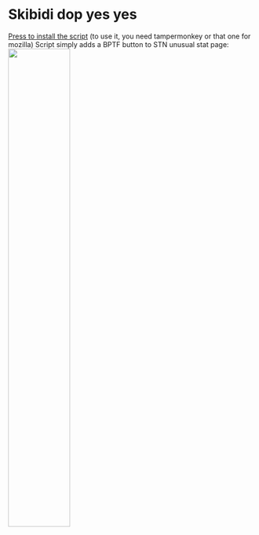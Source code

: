 <h1>Skibidi dop yes yes</h1>

<a href = 'https://github.com/yaboieeek/STNbptfbutton/raw/refs/heads/main/buttonadderultimate.user.js'>Press to install the script</a>
(to use it, you need tampermonkey or that one for mozilla)
Script simply adds a BPTF button to STN unusual stat page: 
<img src = 'https://imgur.com/PcZ7Umc.png' style = 'height: 50%'>
